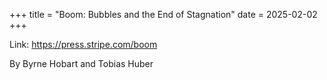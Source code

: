 +++
title = "Boom: Bubbles and the End of Stagnation"
date = 2025-02-02
+++

Link: https://press.stripe.com/boom

By Byrne Hobart and Tobias Huber

